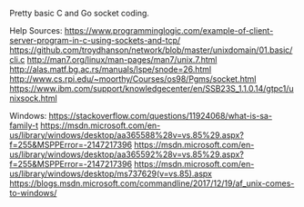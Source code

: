 Pretty basic C and Go socket coding.

Help Sources:
https://www.programminglogic.com/example-of-client-server-program-in-c-using-sockets-and-tcp/
https://github.com/troydhanson/network/blob/master/unixdomain/01.basic/cli.c
http://man7.org/linux/man-pages/man7/unix.7.html
http://alas.matf.bg.ac.rs/manuals/lspe/snode=26.html
http://www.cs.rpi.edu/~moorthy/Courses/os98/Pgms/socket.html
https://www.ibm.com/support/knowledgecenter/en/SSB23S_1.1.0.14/gtpc1/unixsock.html

Windows:
https://stackoverflow.com/questions/11924068/what-is-sa-family-t
https://msdn.microsoft.com/en-us/library/windows/desktop/aa365588%28v=vs.85%29.aspx?f=255&MSPPError=-2147217396
https://msdn.microsoft.com/en-us/library/windows/desktop/aa365592%28v=vs.85%29.aspx?f=255&MSPPError=-2147217396
https://msdn.microsoft.com/en-us/library/windows/desktop/ms737629(v=vs.85).aspx
https://blogs.msdn.microsoft.com/commandline/2017/12/19/af_unix-comes-to-windows/